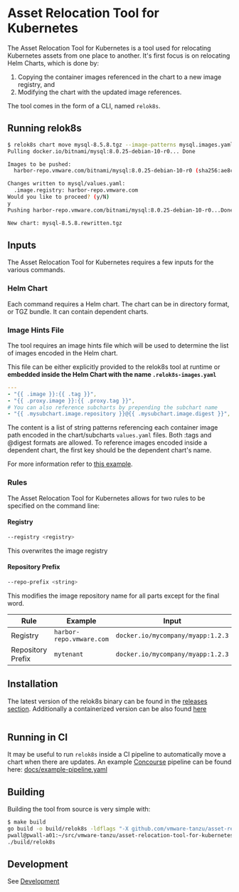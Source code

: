 # Asset Relocation Tool for Kubernetes

The Asset Relocation Tool for Kubernetes is a tool used for relocating Kubernetes assets from one place to another.
It's first focus is on relocating Helm Charts, which is done by:
1. Copying the container images referenced in the chart to a new image registry, and 
2. Modifying the chart with the updated image references.

The tool comes in the form of a CLI, named `relok8s`.

## Running relok8s

```bash
$ relok8s chart move mysql-8.5.8.tgz --image-patterns mysql.images.yaml --registry harbor-repo.vmware.com
Pulling docker.io/bitnami/mysql:8.0.25-debian-10-r0... Done

Images to be pushed:
  harbor-repo.vmware.com/bitnami/mysql:8.0.25-debian-10-r0 (sha256:ae8c4c719352a58abc99c866986ee11578bc43e90d794c6705f7b1eb12c7289e)

Changes written to mysql/values.yaml:
  .image.registry: harbor-repo.vmware.com
Would you like to proceed? (y/N)
y
Pushing harbor-repo.vmware.com/bitnami/mysql:8.0.25-debian-10-r0...Done

New chart: mysql-8.5.8.rewritten.tgz
```

## Inputs

The Asset Relocation Tool for Kubernetes requires a few inputs for the various commands.

### Helm Chart

Each command requires a Helm chart.
The chart can be in directory format, or TGZ bundle.
It can contain dependent charts.

### Image Hints File

The tool requires an image hints file which
will be used to determine the list of images encoded in the Helm chart.

This file can be either explicitly provided to the relok8s tool at runtime or **embedded inside the Helm Chart with the name `.relok8s-images.yaml`**

```yaml
---
- "{{ .image }}:{{ .tag }}",
- "{{ .proxy.image }}:{{ .proxy.tag }}",
# You can also reference subcharts by prepending the subchart name
- "{{ .mysubchart.image.repository }}@{{ .mysubchart.image.digest }}",
```

The content is a list of string patterns referencing each container image path encoded
in the chart/subcharts `values.yaml` files. Both :tags and @digest formats are allowed.
To reference images encoded inside a dependent chart, the first key should be the dependent chart's name.

For more information refer to [this example](examples/chart-with-subcharts).

### Rules

The Asset Relocation Tool for Kubernetes allows for two rules to be specified on the command line:

#### Registry
```bash
--registry <registry>
```
This overwrites the image registry

#### Repository Prefix
```bash
--repo-prefix <string>
```
This modifies the image repository name for all parts except for the final word.

Rule                | Example                   | Input                             | Output
------------------- | ------------------------- | --------------------------------- | -----------------------------------------------
Registry            | `harbor-repo.vmware.com`  | `docker.io/mycompany/myapp:1.2.3` | `harbor-repo.vmware.com/mycompany/myapp:1.2.3`
Repository Prefix   | `mytenant`                | `docker.io/mycompany/myapp:1.2.3` | `docker.io/mytenant/myapp:1.2.3`

## Installation

The latest version of the relok8s binary can be found in the [releases section](https://github.com/vmware-tanzu/asset-relocation-tool-for-kubernetes/releases). Additionally a containerized version can be also found [here](https://github.com/vmware-tanzu/asset-relocation-tool-for-kubernetes/pkgs/container/asset-relocation-tool-for-kubernetes)

```bash

```

## Running in CI

It may be useful to run `relok8s` inside a CI pipeline to automatically move a chart when there are updates.
An example [Concourse](https://concourse-ci.org/) pipeline can be found here: [docs/example-pipeline.yaml](docs/example-pipeline.yaml)

## Building

Building the tool from source is very simple with: 

```bash
$ make build
go build -o build/relok8s -ldflags "-X github.com/vmware-tanzu/asset-relocation-tool-for-kubernetes/cmd.Version=dev" ./main.go
pwall@pwall-a01:~/src/vmware-tanzu/asset-relocation-tool-for-kubernetes $ ls ./build/relok8s 
./build/relok8s
```

## Development

See [Development](DEVELOPMENT.md)
